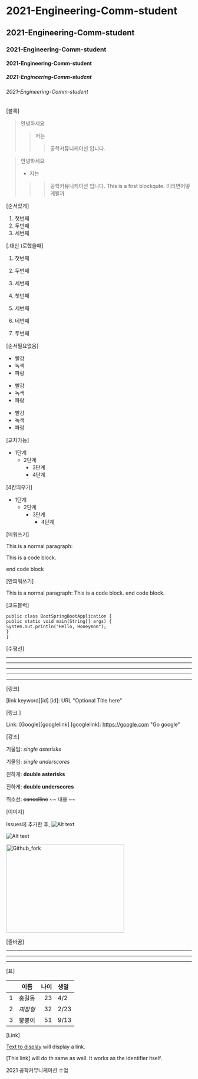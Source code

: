 # 2021-Engineering-Comm-student
## 2021-Engineering-Comm-student
### 2021-Engineering-Comm-student
#### 2021-Engineering-Comm-student
##### 2021-Engineering-Comm-student
###### 2021-Engineering-Comm-student
[블록]
> 안녕하세요
>> 저는
>>> 공학커뮤니케이션 입니다.


> 안녕하세요
> + 저는
>>> 공학커뮤니케이션 입니다.
>>> This is a first blockqute.
>> 이러면어떻게될까

[순서있게]
1. 첫번째
2. 두번째
3. 세번째

[.대신 )로했을때]

1) 첫번째
2) 두번째
3) 세번째

1) 첫번째
3) 세번째
4) 네번째
2) 두번째

[순서필요없음]

* 빨강
* 녹색
* 파랑
+ 빨강
+ 녹색
+ 파랑
- 빨강
- 녹색 
- 파랑

[교차가능]

* 1단계
  - 2단계
    + 3단계
    + 4단계

[4칸띄우기]

* 1단계
  - 2단계
    + 3단계
        + 4단계

[띄워쓰기]

This is a normal paragraph:

This is a code block.

end code block


[안띄워쓰기]

This is a normal paragraph:
This is a code block.
end code block.


[코드블럭]

```
public class BootSpringBootApplication {
public static void main(String[] args) {
System.out.println("Hello, Honeymon");
}
}
```

[수평선]

* * *
***
*****
- - -
---------------------------------------

[링크]

[link keyword][id]
[id]: URL "Optional Title here"


[링크 ]

Link: [Google][googlelink]
[googlelink]: https://google.com "Go google"


[강조]

기울임: *single asterisks*

기울임: _single underscores_

진하게: **double asterisks**

진하게: __double underscores__

취소선: ~~cancelline~~  ~~ 내용 ~~


[이미지]

Issues에 추가한 후, ![Alt text](url)

![Alt text](https://user-images.githubusercontent.com/86451061/123567058-48eaa600-d7fc-11eb-886c-cb524c11df5c.PNG)


<img src="https://user-images.githubusercontent.com/86451061/123567058-48eaa600-d7fc-11eb-886c-cb524c11df5c.PNG" width="320px" height="240px"
title="px(픽셀) 크기 설정" alt="Github_fork"></img><br/>


[줄바꿈]

---
___
***


[표]

| | 이름 | 나이 | 생일 |
| :-: | :-: | -: | :- |
| 1 | 홍길동 | 23 | 4/2 |
| 2 | *짜장형* | 32 | 2/23|
| 3 | 뿡뿡이 | 51 | 9/13 |


[Link]

[Text to display][identifier] will display a link.

[identifier]:http://

[This link] will do th same as well. It works as the identifier itself.





2021 공학커뮤니케이션 수업
